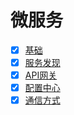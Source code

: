 # 微服务

- [x] [基础](./base.md)
- [x] [服务发现](./discover.md)
- [x] [API网关](./apigateway.md)
- [x] [配置中心](./configcenter.md)
- [x] [通信方式](./communicate.md)
